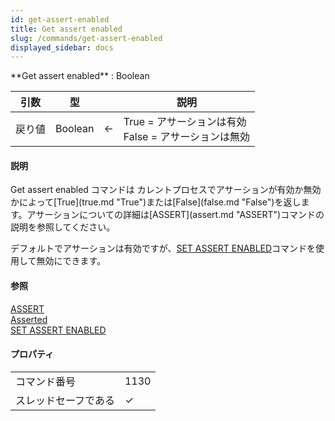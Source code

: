 ```yaml
---
id: get-assert-enabled
title: Get assert enabled
slug: /commands/get-assert-enabled
displayed_sidebar: docs
---
```


<!--REF #_command_.Get assert enabled.Syntax-->**Get assert enabled** : Boolean<!-- END REF-->
<!--REF #_command_.Get assert enabled.Params-->
| 引数 | 型 |  | 説明 |
| --- | --- | --- | --- |
| 戻り値 | Boolean | &#8592; | True = アサーションは有効<br/>False = アサーションは無効 |

<!-- END REF-->

#### 説明 

<!--REF #_command_.Get assert enabled.Summary-->Get assert enabled コマンドは カレントプロセスでアサーションが有効か無効かによって[True](true.md "True")または[False](false.md "False")を返します。<!-- END REF-->アサーションについての詳細は[ASSERT](assert.md "ASSERT")コマンドの説明を参照してください。

デフォルトでアサーションは有効ですが、[SET ASSERT ENABLED](set-assert-enabled.md "SET ASSERT ENABLED")コマンドを使用して無効にできます。

#### 参照 

[ASSERT](assert.md)  
[Asserted](asserted.md)  
[SET ASSERT ENABLED](set-assert-enabled.md)  

#### プロパティ

|  |  |
| --- | --- |
| コマンド番号 | 1130 |
| スレッドセーフである | &check; |


